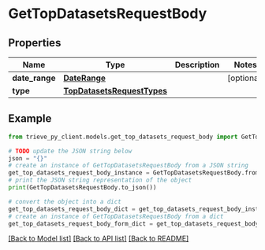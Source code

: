# GetTopDatasetsRequestBody


## Properties

Name | Type | Description | Notes
------------ | ------------- | ------------- | -------------
**date_range** | [**DateRange**](DateRange.md) |  | [optional] 
**type** | [**TopDatasetsRequestTypes**](TopDatasetsRequestTypes.md) |  | 

## Example

```python
from trieve_py_client.models.get_top_datasets_request_body import GetTopDatasetsRequestBody

# TODO update the JSON string below
json = "{}"
# create an instance of GetTopDatasetsRequestBody from a JSON string
get_top_datasets_request_body_instance = GetTopDatasetsRequestBody.from_json(json)
# print the JSON string representation of the object
print(GetTopDatasetsRequestBody.to_json())

# convert the object into a dict
get_top_datasets_request_body_dict = get_top_datasets_request_body_instance.to_dict()
# create an instance of GetTopDatasetsRequestBody from a dict
get_top_datasets_request_body_form_dict = get_top_datasets_request_body.from_dict(get_top_datasets_request_body_dict)
```
[[Back to Model list]](../README.md#documentation-for-models) [[Back to API list]](../README.md#documentation-for-api-endpoints) [[Back to README]](../README.md)


